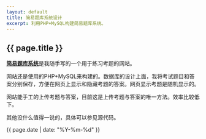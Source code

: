 ```yaml
---
layout: default
title: 简易题库系统设计
excerpt: 利用PHP+MySQL构建简易题库系统。
---
```

{{ page.title }}
----------------

[**简易题库系统**](https://github.com/cforth/weblab/tree/gh-pages/fxcx)是我随手写的一个用于练习考题的网站。

网站还是使用的PHP+MySQL来构建的。数据库的设计上面，我将考试题目和答案分别保存，方便在网页上显示和隐藏考题的答案。网页显示考题是随机显示的。

网站能手工的上传考题与答案，目前这是上传考题与答案的唯一方法。效率比较低下。

其他没什么值得一说的，具体可以参见源代码。

{{ page.date | date: "%Y-%m-%d" }}
